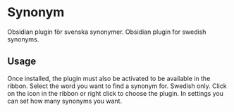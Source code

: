# Synonym
Obsidian plugin för svenska synonymer.
Obsidian plugin for swedish synonyms.

## Usage
Once installed, the plugin must also be activated to be available in the ribbon. 
Select the word you want to find a synonym for. Swedish only. 
Click on the icon in the ribbon or right click to choose the plugin. 
In settings you can set how many synonyms you want.
